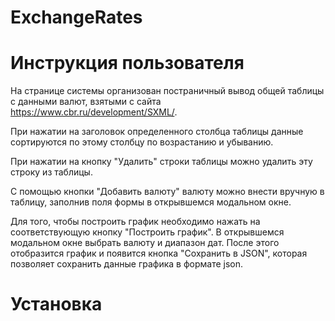 # ExchangeRates

# Инструкция пользователя

На странице системы организован постраничный вывод общей таблицы с данными валют, взятыми с сайта https://www.cbr.ru/development/SXML/. 

При нажатии на заголовок определенного столбца таблицы данные сортируются по этому столбцу по возрастанию и убыванию. 

При нажатии на кнопку "Удалить" строки таблицы можно удалить эту строку из таблицы. 

С помощью кнопки "Добавить валюту" валюту можно внести вручную в таблицу, заполнив поля формы в открывшемся модальном окне.

Для того, чтобы построить график необходимо нажать на соответствующую кнопку "Построить график". В открывшемся модальном окне выбрать валюту и диапазон дат. После этого отобразится график и появится кнопка "Сохранить в JSON", которая позволяет сохранить данные графика в формате json.

# Установка 
